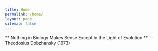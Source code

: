 ```yaml
---
title: Home
permalink: /home/
layout: page
sitemap: false 
---
```


** Nothing in Biology Makes Sense Except in the Light of Evolution **
    -- Theodosius Dobzhansky (1973)

